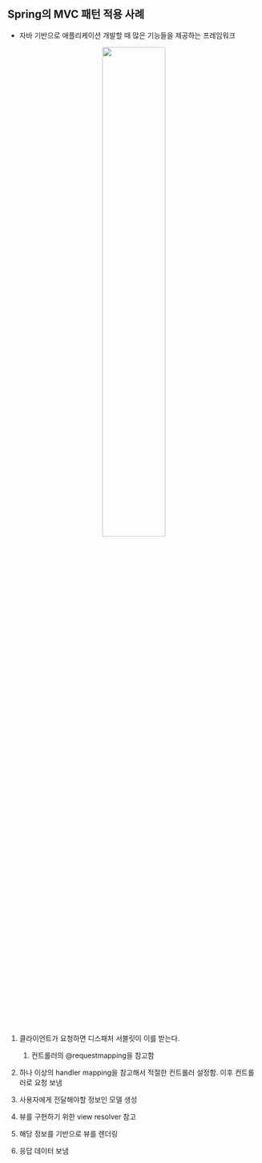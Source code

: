 ## Spring의 MVC 패턴 적용 사례

- 자바 기반으로 애플리케이션 개발할 때 많은 기능들을 제공하는 프레임워크

<center>
    <img
            src="https://github.com/user-attachments/assets/e2fd6f82-17d7-4052-b76f-649501431fad"
            width="50%"
    />
</center>

1. 클라이언트가 요청하면 디스패처 서블릿이 이를 받는다.

   1. 컨트롤러의 @requestmapping을 참고함

2. 하나 이상의 handler mapping을 참고해서 적절한 컨트롤러 설정함. 이후 컨트롤러로 요청 보냄

3. 사용자에게 전달해야할 정보인 모델 생성

4. 뷰를 구현하기 위한 view resolver 참고

5. 해당 정보를 기반으로 뷰를 렌더링

6. 응답 데이터 보냄
